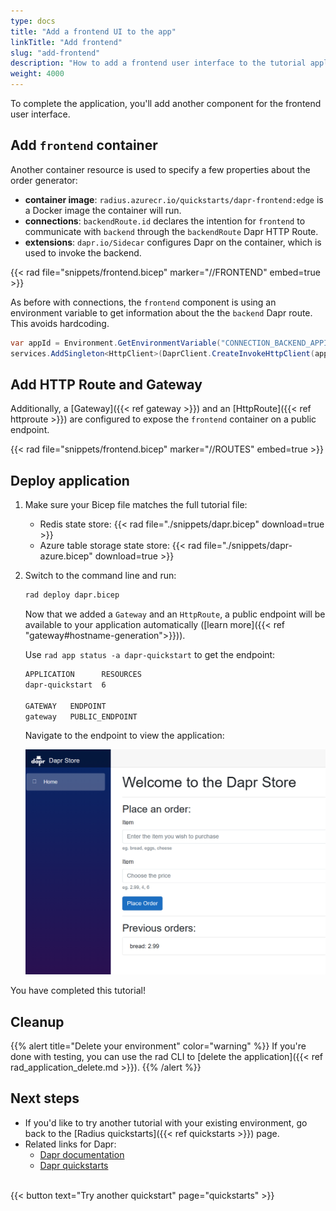 ```yaml
---
type: docs
title: "Add a frontend UI to the app"
linkTitle: "Add frontend"
slug: "add-frontend"
description: "How to add a frontend user interface to the tutorial application"
weight: 4000
---
```


To complete the application, you'll add another component for the frontend user interface.

## Add `frontend` container

Another container resource is used to specify a few properties about the order generator:

- **container image**: `radius.azurecr.io/quickstarts/dapr-frontend:edge` is a Docker image the container will run.
- **connections**: `backendRoute.id` declares the intention for `frontend` to communicate with `backend` through the `backendRoute` Dapr HTTP Route.
- **extensions**: `dapr.io/Sidecar` configures Dapr on the container, which is used to invoke the backend.

{{< rad file="snippets/frontend.bicep" marker="//FRONTEND" embed=true >}}

As before with connections, the `frontend` component is using an environment variable to get information about the the `backend` Dapr route. This avoids hardcoding.

```C#
var appId = Environment.GetEnvironmentVariable("CONNECTION_BACKEND_APPID");
services.AddSingleton<HttpClient>(DaprClient.CreateInvokeHttpClient(appId));
```

## Add HTTP Route and Gateway

Additionally, a [Gateway]({{< ref gateway >}}) and an [HttpRoute]({{< ref httproute >}}) are configured to expose the `frontend` container on a public endpoint.

{{< rad file="snippets/frontend.bicep" marker="//ROUTES" embed=true >}}
  
## Deploy application

1. Make sure your Bicep file matches the full tutorial file:

   - Redis state store: {{< rad file="./snippets/dapr.bicep" download=true >}}
   - Azure table storage state store: {{< rad file="./snippets/dapr-azure.bicep" download=true >}}

1. Switch to the command line and run:

   ```sh
   rad deploy dapr.bicep
   ```

   Now that we added a `Gateway` and an `HttpRoute`, a public endpoint will be available to your application automatically ([learn more]({{< ref "gateway#hostname-generation">}})).

   Use `rad app status -a dapr-quickstart` to get the endpoint:

   ```sh
   APPLICATION      RESOURCES
   dapr-quickstart  6

   GATEWAY   ENDPOINT
   gateway   PUBLIC_ENDPOINT
   ```

   Navigate to the endpoint to view the application:

   <img src="frontend.png" alt="Screenshot of frontend application" width=500 >

You have completed this tutorial!

## Cleanup

{{% alert title="Delete your environment" color="warning" %}}
If you're done with testing, you can use the rad CLI to [delete the application]({{< ref rad_application_delete.md >}}).
{{% /alert %}}

## Next steps

- If you'd like to try another tutorial with your existing environment, go back to the [Radius quickstarts]({{< ref quickstarts >}}) page.
- Related links for Dapr:
  - [Dapr documentation](https://docs.dapr.io/)
  - [Dapr quickstarts](https://github.com/dapr/quickstarts/tree/v1.0.0/hello-world)

<br>{{< button text="Try another quickstart" page="quickstarts" >}}
